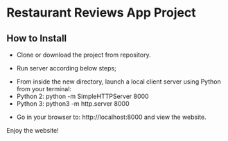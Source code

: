 # Restaurant Reviews App Project

## How to Install

* Clone or download the project from repository.

* Run server according below steps;

- From inside the new directory, launch a local client server using Python from your terminal:
- Python 2: python -m SimpleHTTPServer 8000 
- Python 3: python3 -m http.server 8000

* Go in your browser to: http://localhost:8000 and view the website.

Enjoy the website!


